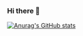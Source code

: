### Hi there 👋

[![Anurag's GitHub stats](https://github-readme-stats.vercel.app/api?username=rl755&show_icons=true&theme=gruvbox)](https://github.com/anuraghazra/github-readme-stats)

<!--
**rl755/rl755** is a ✨ _special_ ✨ repository because its `README.md` (this file) appears on your GitHub profile.

Here are some ideas to get you started:

- 🔭 I’m currently working on ...
- 🌱 I’m currently learning ...
- 👯 I’m looking to collaborate on ...
- 🤔 I’m looking for help with ...
- 💬 Ask me about ...
- 📫 How to reach me: ...
- 😄 Pronouns: ...
- ⚡ Fun fact: ...
-->
